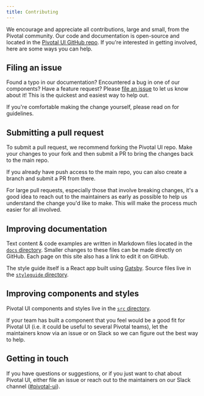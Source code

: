 ```yaml
---
title: Contributing
---
```


We encourage and appreciate all contributions, large and small, from the Pivotal community. Our code and documentation is open-source and located in the [Pivotal UI GitHub repo](https://github.com/pivotal-cf/pivotal-ui). If you're interested in getting involved, here are some ways you can help.

## Filing an issue

Found a typo in our documentation? Encountered a bug in one of our components? Have a feature request? Please [file an issue](https://github.com/pivotal-cf/pivotal-ui/issues/new) to let us know about it! This is the quickest and easiest way to help out.

If you're comfortable making the change yourself, please read on for guidelines.

## Submitting a pull request

To submit a pull request, we recommend forking the Pivotal UI repo. Make your changes to your fork and then submit a PR to bring the changes back to the main repo.

If you already have push access to the main repo, you can also create a branch and submit a PR from there.

For large pull requests, especially those that involve breaking changes, it's a good idea to reach out to the maintainers as early as possible to help us understand the change you'd like to make. This will make the process much easier for all involved.

## Improving documentation

Text content & code examples are written in Markdown files located in the [`docs` directory](https://github.com/pivotal-cf/pivotal-ui/tree/master/docs). Smaller changes to these files can be made directly on GitHub. Each page on this site also has a link to edit it on GitHub.

The style guide itself is a React app built using [Gatsby](https://www.gatsbyjs.org/). Source files live in the [`styleguide` directory](https://github.com/pivotal-cf/pivotal-ui/tree/master/styleguide).

## Improving components and styles

Pivotal UI components and styles live in the [`src` directory](https://github.com/pivotal-cf/pivotal-ui/tree/master/src).

If your team has built a component that you feel would be a good fit for Pivotal UI (i.e. it could be useful to several Pivotal teams), let the maintainers know via an issue or on Slack so we can figure out the best way to help.

## Getting in touch

If you have questions or suggestions, or if you just want to chat about Pivotal UI, either file an issue or reach out to the maintainers on our Slack channel ([#pivotal-ui](https://pivotal.slack.com/messages/C055JEPQQ)).